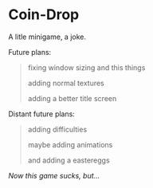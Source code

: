 # Coin-Drop
A litle minigame, a joke.

Future plans:
> fixing window sizing and this things
> 
> adding normal textures
> 
> adding a better title screen

Distant future plans:
> adding difficulties
> 
> maybe adding animations
> 
> and adding a eastereggs



_Now this game sucks, but..._
